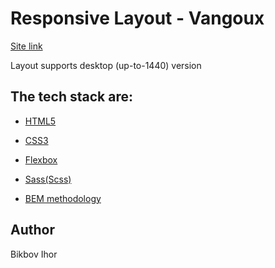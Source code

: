 # Responsive Layout - Vangoux

[Site link](https://igor23go.github.io/Responsive-layout---Vangoux/)

Layout supports desktop (up-to-1440) version

## The tech stack are:

- [HTML5](https://uk.wikipedia.org/wiki/HTML5)

- [CSS3](https://ru.wikipedia.org/wiki/CSS)

- [Flexbox](https://en.wikipedia.org/wiki/CSS_Flexible_Box_Layout)

- [Sass(Scss)](https://sass-lang.com/)

- [BEM methodology](https://en.bem.info/methodology/)

## Author

Bikbov Ihor
